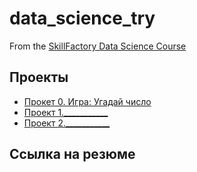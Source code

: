 # data_science_try

From the [SkillFactory Data Science Course](https://skillfactory.ru/courses/data-science.)

## Проекты

* [Прокет 0. Игра: Угадай число](https://github.com/senami27/data_science_try/tree/main/project_0)
* [Проект 1.___________](___________)
* [Проект 2.___________](___________)

## Ссылка на резюме